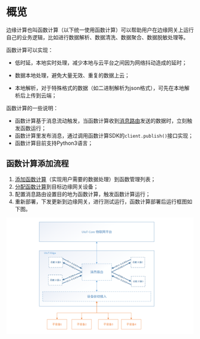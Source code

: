 # 概览

边缘计算也叫函数计算（以下统一使用函数计算）可以帮助用户在边缘网关上运行自己的业务逻辑，比如进行数据解析、数据清洗、数据聚合、数据脱敏处理等。

函数计算可以实现：

- 低时延，本地实时处理，减少本地与云平台之间因为网络抖动造成的延时；

- 数据本地处理，避免大量无效、重复的数据上云；

- 本地解析，对于特殊格式的数据（如二进制解析为json格式），可先在本地解析后上传到云端；


函数计算的一些说明：

- 函数计算基于消息流动触发，当函数计算收到[消息路由](/uiot-edge/user_guide/message_route/overview)发送的数据时，立刻触发函数运行；
- 函数计算里发布消息，通过调用函数计算SDK的`client.publish()`接口实现；
- 函数计算目前支持Python3语言；



## 函数计算添加流程

1. [添加函数计算](/uiot-edge/user_guide/message_route/add_msg_route)（实现用户需要的数据处理）到函数管理列表；
2. [分配函数计算](/uiot-edge/user_guide/message_route/route_config_detail#分配函数)到目标边缘网关设备；
3. 配置消息路由设置目的地为函数计算，触发函数计算运行；
4. 重新部署，下发更新到边缘网关，进行测试运行，函数计算部署后运行框图如下图。

![函数计算框图](../../images/函数计算框图.png)